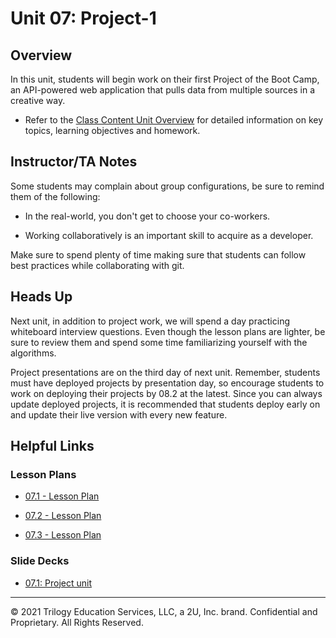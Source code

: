 # Unit 07: Project-1

## Overview

In this unit, students will begin work on their first Project of the Boot Camp, an API-powered web application that pulls data from multiple sources in a creative way.

  * Refer to the [Class Content Unit Overview](../../../01-Class-Content/07-Project-1/README.md) for detailed information on key topics, learning objectives and homework.

## Instructor/TA Notes

Some students may complain about group configurations, be sure to remind them of the following:

  * In the real-world, you don't get to choose your co-workers.
  
  * Working collaboratively is an important skill to acquire as a developer.

Make sure to spend plenty of time making sure that students can follow best practices while collaborating with git.

## Heads Up

Next unit, in addition to project work, we will spend a day practicing whiteboard interview questions. Even though the lesson plans are lighter, be sure to review them and spend some time familiarizing yourself with the algorithms. 

Project presentations are on the third day of next unit. Remember, students must have deployed projects by presentation day, so encourage students to work on deploying their projects by 08.2 at the latest. Since you can always update deployed projects, it is recommended that students deploy early on and update their live version with every new feature.

## Helpful Links

### Lesson Plans

  * [07.1 - Lesson Plan](01-Day/07.1-LESSON-PLAN.md)

  * [07.2 - Lesson Plan](02-Day/07.2-LESSON-PLAN.md)

  * [07.3 - Lesson Plan](03-Day/07.3-LESSON-PLAN.md)

### Slide Decks

  * [07.1: Project unit](https://docs.google.com/presentation/d/1mCsAsRtwjGncXqq17bIJUZGNV26wqjqeuhWTQvnoLa0/edit?usp=sharing)

---
© 2021 Trilogy Education Services, LLC, a 2U, Inc. brand. Confidential and Proprietary. All Rights Reserved.